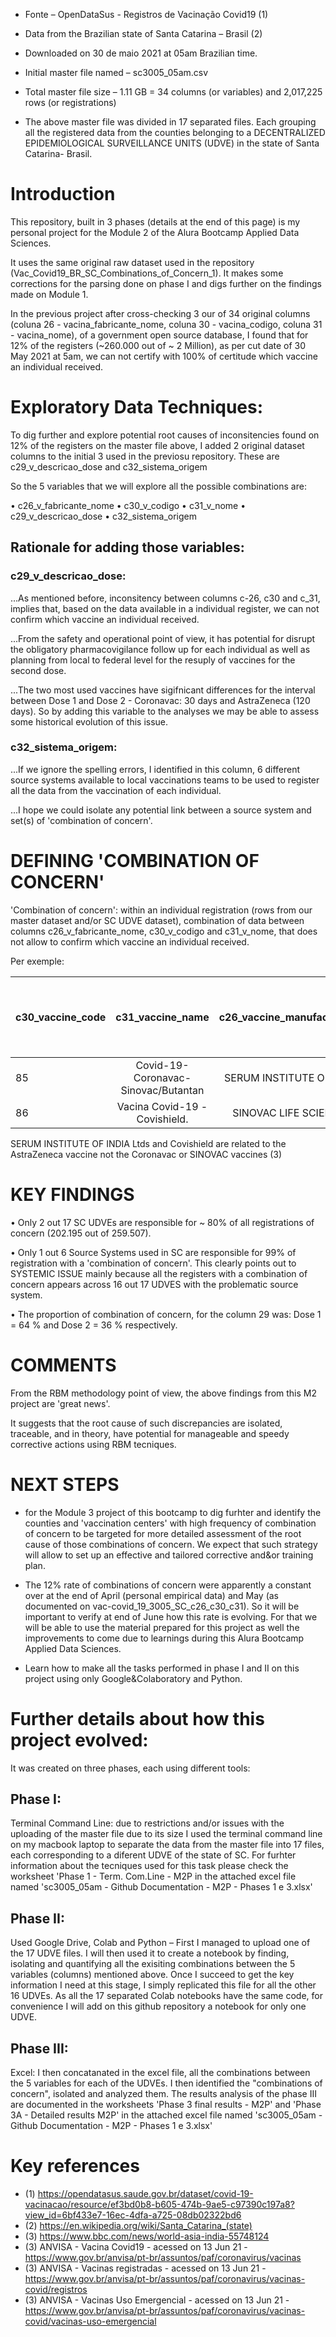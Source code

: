 * Fonte – OpenDataSus - Registros de Vacinação Covid19 (1)

* Data from the Brazilian state of Santa Catarina – Brasil (2)

* Downloaded on 30 de maio 2021 at 05am Brazilian time.

* Initial master file named – sc3005_05am.csv

* Total master file size – 1.11 GB = 34 columns (or variables) and 2,017,225 rows (or registrations)

* The above master file was divided in 17 separated files. Each grouping all the registered data from the counties belonging to a DECENTRALIZED EPIDEMIOLOGICAL SURVEILLANCE UNITS (UDVE) in the state of Santa Catarina- Brasil.



# Introduction
This repository, built in 3 phases (details at the end of this page) is my personal project for the Module 2 of the Alura Bootcamp Applied Data Sciences.

It uses the same original raw dataset used in the repository (Vac_Covid19_BR_SC_Combinations_of_Concern_1). It makes some corrections for the parsing done on phase I and digs further on the findings made on Module 1.

In the previous project after cross-checking 3 our of 34 original columns (coluna 26 - vacina_fabricante_nome, coluna 30 - vacina_codigo, coluna 31 - vacina_nome), of a government open source database, I found that for 12% of the registers (~260.000 out of ~ 2 Million), as per cut date of 30 May 2021 at 5am, we can not certify with 100% of certitude which vaccine an individual received.





# Exploratory Data Techniques:

To dig further and explore potential root causes of inconsitencies found on 12% of the registers on the master file above, I added 2 original dataset columns to the initial 3 used in the previosu repository. These are c29_v_descricao_dose and c32_sistema_origem

So the 5 variables that we will explore all the possible combinations are:

• c26_v_fabricante_nome
• c30_v_codigo
• c31_v_nome
• c29_v_descricao_dose
• c32_sistema_origem


## Rationale for adding those variables:

### c29_v_descricao_dose:

...As mentioned before, inconsitency between columns c-26, c30 and c_31, implies that, based on the data available in a individual register, we can not confirm which vaccine an individual received.

...From the safety and operational point of view, it has potential for disrupt the obligatory pharmacovigilance follow up for each individual as well as planning from local to federal level for the resuply of vaccines for the second dose. 

...The two most used vaccines have sigifnicant differences for the interval between Dose 1 and Dose 2 - Coronavac: 30 days and AstraZeneca (120 days). So by adding this variable to the analyses we may be able to assess some historical evolution of this issue.

### c32_sistema_origem: 

...If we ignore the spelling errors, I identified in this column, 6 different source systems available to local vaccinations teams to be used to register all the data from the vaccination of each individual. 

...I hope we could isolate any potential link between a source system and set(s) of 'combination of concern'.


# DEFINING 'COMBINATION OF CONCERN'

'Combination of concern': within an individual registration (rows from our master dataset and/or SC UDVE dataset), combination of data between columns c26_v_fabricante_nome, c30_v_codigo and c31_v_nome, that does not allow to confirm which vaccine an individual received.

Per exemple:

  c30_vaccine_code|          c31_vaccine_name          |  c26_vaccine_manufacturer_name  | registers with a Combination of Concern identified on this work
| --------------- |:----------------------------------:| -------------------------------:|----------------------------------------------------------------:|
|       85        | Covid-19-Coronavac-Sinovac/Butantan| SERUM INSTITUTE OF INDIA LTD.   |       195.810
|       86        | Vacina Covid-19 - Covishield.      | SINOVAC LIFE SCIENCE CO LTD     |        63.651

SERUM INSTITUTE OF INDIA Ltds and Covishield are related to the AstraZeneca vaccine not the Coronavac or SINOVAC vaccines (3)



# KEY FINDINGS

• Only 2 out 17 SC UDVEs are responsible for ~ 80% of all registrations of concern (202.195 out of 259.507). 

• Only 1 out 6 Source Systems used in SC are responsible for 99% of registration with a 'combination of concern'. This clearly points out to SYSTEMIC ISSUE mainly because all the registers with a combination of concern appears across 16 out 17 UDVES with the problematic source system.

• The proportion of combination of concern, for the column 29 was: Dose 1 = 64 % and Dose 2 = 36 % respectively.


# COMMENTS

From the RBM methodology point of view, the above findings from this M2 project are 'great news'. 

It suggests that the root cause of such discrepancies are isolated, traceable, and in theory, have potential for manageable and speedy corrective actions using RBM tecniques.


# NEXT STEPS

* for the Module 3 project of this bootcamp to dig furhter and identify the counties and 'vaccination centers' with high frequency of combination of concern to be targeted for more detailed assessment of the root cause of those combinations of concern. We expect that such strategy will allow to set up an effective and tailored corrective and&or training plan.


* The 12% rate of combinations of concern were apparently a constant over at the end of April (personal empirical data) and May (as documented on vac-covid_19_3005_SC_c26_c30_c31). So it will be important to verify at end of June how this rate is evolving. For that we will be able to use the material prepared for this project as well the improvements to come due to learnings during this Alura Bootcamp Applied Data Sciences.

* Learn how to make all the tasks performed in phase I and II on this project using only Google&Colaboratory and Python.



# Further details about how this project evolved:

It was created on three phases, each using different tools: 

## Phase I:

Terminal Command Line: due to restrictions and/or issues with the uploading of the master file due to its size I used the terminal command line on my macbook laptop to separate the data from the master file into 17 files, each corresponding to a diferent UDVE of the state of SC. For furhter information about the tecniques used for this task please check the worksheet 'Phase 1 - Term. Com.Line - M2P in the attached excel file named 'sc3005_05am - Github Documentation - M2P - Phases 1 e 3.xlsx'

## Phase II: 

Used Google Drive, Colab and Python – First I managed to upload one of the 17 UDVE files. I will then used it to create a notebook by finding, isolating and quantifying all the exisiting combinations between the 5 variables (columns) mentioned above. Once I succeed to get the key information I need at this stage, I simply replicated this file for all the other 16 UDVEs. As all the 17 separated Colab notebooks have the same code, for convenience I will add on this github repository a notebook for only one UDVE. 

## Phase III:

Excel: I then concatanated in the excel file, all the combinations between the 5 variables for each of the UDVEs. I then identified the "combinations of concern", isolated and analyzed them. The results analysis of the phase III are documented in the worksheets 'Phase 3 final results - M2P' and 'Phase 3A - Detailed results M2P' in the attached excel file named 'sc3005_05am - Github Documentation - M2P - Phases 1 e 3.xlsx'




# Key references

* (1) https://opendatasus.saude.gov.br/dataset/covid-19-vacinacao/resource/ef3bd0b8-b605-474b-9ae5-c97390c197a8?view_id=6bf433e7-16ec-4dfa-a725-08db02322bd6
* (2) https://en.wikipedia.org/wiki/Santa_Catarina_(state)
* (3) https://www.bbc.com/news/world-asia-india-55748124
* (3) ANVISA - Vacina Covid19 - acessed on 13 Jun 21 - https://www.gov.br/anvisa/pt-br/assuntos/paf/coronavirus/vacinas 
* (3) ANVISA - Vacinas registradas - acessed on 13 Jun 21 - https://www.gov.br/anvisa/pt-br/assuntos/paf/coronavirus/vacinas-covid/registros
* (3) ANVISA - Vacinas Uso Emergencial - acessed on 13 Jun 21 - https://www.gov.br/anvisa/pt-br/assuntos/paf/coronavirus/vacinas-covid/vacinas-uso-emergencial
